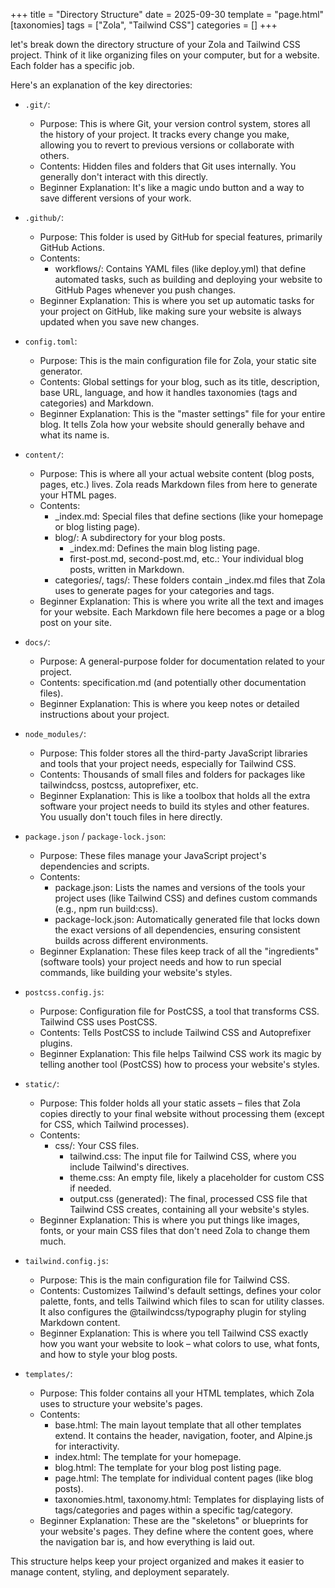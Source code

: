 +++
title = "Directory Structure"
date = 2025-09-30
template = "page.html"
[taxonomies]
tags = ["Zola", "Tailwind CSS"]
categories = []
+++

let's break down the directory structure of your Zola and Tailwind CSS project. Think of it like organizing files 
  on your computer, but for a website. Each folder has a specific job.

  Here's an explanation of the key directories:

   * `.git/`:
       * Purpose: This is where Git, your version control system, stores all the history of your project. It tracks every 
         change you make, allowing you to revert to previous versions or collaborate with others.
       * Contents: Hidden files and folders that Git uses internally. You generally don't interact with this directly.
       * Beginner Explanation: It's like a magic undo button and a way to save different versions of your work.

   * `.github/`:
       * Purpose: This folder is used by GitHub for special features, primarily GitHub Actions.
       * Contents:
           * workflows/: Contains YAML files (like deploy.yml) that define automated tasks, such as building and deploying 
             your website to GitHub Pages whenever you push changes.
       * Beginner Explanation: This is where you set up automatic tasks for your project on GitHub, like making sure your 
         website is always updated when you save new changes.

   * `config.toml`:
       * Purpose: This is the main configuration file for Zola, your static site generator.
       * Contents: Global settings for your blog, such as its title, description, base URL, language, and how it handles 
         taxonomies (tags and categories) and Markdown.
       * Beginner Explanation: This is the "master settings" file for your entire blog. It tells Zola how your website 
         should generally behave and what its name is.

   * `content/`:
       * Purpose: This is where all your actual website content (blog posts, pages, etc.) lives. Zola reads Markdown files 
         from here to generate your HTML pages.
       * Contents:
           * _index.md: Special files that define sections (like your homepage or blog listing page).
           * blog/: A subdirectory for your blog posts.
               * _index.md: Defines the main blog listing page.
               * first-post.md, second-post.md, etc.: Your individual blog posts, written in Markdown.
           * categories/, tags/: These folders contain _index.md files that Zola uses to generate pages for your categories 
             and tags.
       * Beginner Explanation: This is where you write all the text and images for your website. Each Markdown file here 
         becomes a page or a blog post on your site.

   * `docs/`:
       * Purpose: A general-purpose folder for documentation related to your project.
       * Contents: specification.md (and potentially other documentation files).
       * Beginner Explanation: This is where you keep notes or detailed instructions about your project.

   * `node_modules/`:
       * Purpose: This folder stores all the third-party JavaScript libraries and tools that your project needs, especially 
         for Tailwind CSS.
       * Contents: Thousands of small files and folders for packages like tailwindcss, postcss, autoprefixer, etc.
       * Beginner Explanation: This is like a toolbox that holds all the extra software your project needs to build its 
         styles and other features. You usually don't touch files in here directly.

   * `package.json` / `package-lock.json`:
       * Purpose: These files manage your JavaScript project's dependencies and scripts.
       * Contents:
           * package.json: Lists the names and versions of the tools your project uses (like Tailwind CSS) and defines 
             custom commands (e.g., npm run build:css).
           * package-lock.json: Automatically generated file that locks down the exact versions of all dependencies, 
             ensuring consistent builds across different environments.
       * Beginner Explanation: These files keep track of all the "ingredients" (software tools) your project needs and how 
         to run special commands, like building your website's styles.

   * `postcss.config.js`:
       * Purpose: Configuration file for PostCSS, a tool that transforms CSS. Tailwind CSS uses PostCSS.
       * Contents: Tells PostCSS to include Tailwind CSS and Autoprefixer plugins.
       * Beginner Explanation: This file helps Tailwind CSS work its magic by telling another tool (PostCSS) how to process 
         your website's styles.

   * `static/`:
       * Purpose: This folder holds all your static assets – files that Zola copies directly to your final website without 
         processing them (except for CSS, which Tailwind processes).
       * Contents:
           * css/: Your CSS files.
               * tailwind.css: The input file for Tailwind CSS, where you include Tailwind's directives.
               * theme.css: An empty file, likely a placeholder for custom CSS if needed.
               * output.css (generated): The final, processed CSS file that Tailwind CSS creates, containing all your 
                 website's styles.
       * Beginner Explanation: This is where you put things like images, fonts, or your main CSS files that don't need Zola 
         to change them much.

   * `tailwind.config.js`:
       * Purpose: This is the main configuration file for Tailwind CSS.
       * Contents: Customizes Tailwind's default settings, defines your color palette, fonts, and tells Tailwind which 
         files to scan for utility classes. It also configures the @tailwindcss/typography plugin for styling Markdown 
         content.
       * Beginner Explanation: This is where you tell Tailwind CSS exactly how you want your website to look – what colors 
         to use, what fonts, and how to style your blog posts.

   * `templates/`:
       * Purpose: This folder contains all your HTML templates, which Zola uses to structure your website's pages.
       * Contents:
           * base.html: The main layout template that all other templates extend. It contains the header, navigation, 
             footer, and Alpine.js for interactivity.
           * index.html: The template for your homepage.
           * blog.html: The template for your blog post listing page.
           * page.html: The template for individual content pages (like blog posts).
           * taxonomies.html, taxonomy.html: Templates for displaying lists of tags/categories and pages within a specific 
             tag/category.
       * Beginner Explanation: These are the "skeletons" or blueprints for your website's pages. They define where the 
         content goes, where the navigation bar is, and how everything is laid out.

  This structure helps keep your project organized and makes it easier to manage content, styling, and deployment 
  separately.